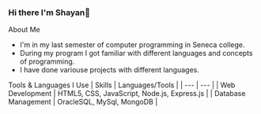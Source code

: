 ### Hi there I'm Shayan👋


About Me
- I'm in my last semester of computer programming in Seneca college.
- During my program I got familiar with different languages and concepts of programming. 
- I have done variouse projects with different languages.
 
Tools & Languages I Use
| Skills | Languages/Tools |
| --- | --- | 
| Web Development	 | HTML5, CSS, JavaScript, Node.js, Express.js |
| Database Management	 | OracleSQL, MySql, MongoDB |
